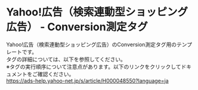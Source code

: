 # Yahoo!広告（検索連動型ショッピング広告） - Conversion測定タグ

Yahoo!広告（検索連動型ショッピング広告）のConversion測定タグ用のテンプレートです。<br>
タグの詳細については、以下を参照してください。<br>
※タグの実行順序について注意点があります。以下のリンクをクリックしてドキュメントをご確認ください。<br>
https://ads-help.yahoo-net.jp/s/article/H000048550?language=ja
